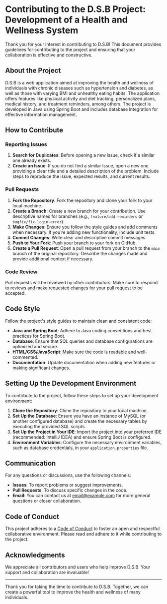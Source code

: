 # Contributing to the D.S.B Project: Development of a Health and Wellness System

Thank you for your interest in contributing to D.S.B! This document provides guidelines for contributing to the project and ensuring that your collaboration is effective and constructive.

## About the Project

D.S.B is a web application aimed at improving the health and wellness of individuals with chronic diseases such as hypertension and diabetes, as well as those with varying BMI and unhealthy eating habits. The application offers features like physical activity and diet tracking, personalized plans, medical history, and treatment reminders, among others. The project is developed in Java using Spring Boot and includes database integration for effective information management.

## How to Contribute

### Reporting Issues

1. **Search for Duplicates**: Before opening a new issue, check if a similar one already exists.
2. **Create an Issue**: If you do not find a similar issue, open a new one providing a clear title and a detailed description of the problem. Include steps to reproduce the issue, expected results, and current results.

### Pull Requests

1. **Fork the Repository**: Fork the repository and clone your fork to your local machine.
2. **Create a Branch**: Create a new branch for your contribution. Use descriptive names for branches (e.g., `feature/add-reminders` or `bugfix/fix-login-error`).
3. **Make Changes**: Ensure you follow the style guides and add comments when necessary. If you’re adding new functionality, include unit tests.
4. **Commit Changes**: Write clear and descriptive commit messages.
5. **Push to Your Fork**: Push your branch to your fork on GitHub.
6. **Create a Pull Request**: Open a pull request from your branch to the `main` branch of the original repository. Describe the changes made and provide additional context if necessary.

### Code Review

Pull requests will be reviewed by other contributors. Make sure to respond to reviews and make requested changes for your pull request to be accepted.

## Code Style

Follow the project's style guides to maintain clean and consistent code:

- **Java and Spring Boot**: Adhere to Java coding conventions and best practices for Spring Boot.
- **Database**: Ensure that SQL queries and database configurations are optimized and secure.
- **HTML/CSS/JavaScript**: Make sure the code is readable and well-commented.
- **Documentation**: Update documentation when adding new features or making significant changes.

## Setting Up the Development Environment

To contribute to the project, follow these steps to set up your development environment:

1. **Clone the Repository**: Clone the repository to your local machine.
2. **Set Up the Database**: Ensure you have an instance of MySQL (or another configured database) and create the necessary tables by executing the provided SQL scripts.
3. **Set Up the Project in Your IDE**: Import the project into your preferred IDE (recommended: IntelliJ IDEA) and ensure Spring Boot is configured.
4. **Environment Variables**: Configure the necessary environment variables, such as database credentials, in your `application.properties` file.

## Communication

For any questions or discussions, use the following channels:

- **Issues**: To report problems or suggest improvements.
- **Pull Requests**: To discuss specific changes in the code.
- **Email**: You can contact us at [email@example.com](mailto:email@example.com) for more general questions or closer collaboration.

## Code of Conduct

This project adheres to a [Code of Conduct](CODE_OF_CONDUCT.md) to foster an open and respectful collaborative environment. Please read and adhere to it while contributing to the project.

## Acknowledgments

We appreciate all contributors and users who help improve D.S.B. Your support and collaboration are invaluable!

---

Thank you for taking the time to contribute to D.S.B. Together, we can create a powerful tool to improve the health and wellness of many individuals.
